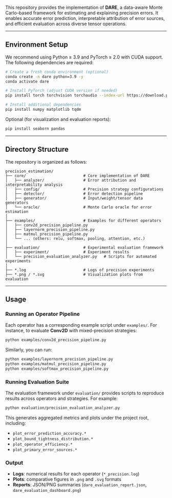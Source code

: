 This repository provides the implementation of **DARE**, a data-aware Monte Carlo–based framework for estimating and explaining precision errors. It enables accurate error prediction, interpretable attribution of error sources, and efficient evaluation across diverse tensor operations.

---

## Environment Setup

We recommend using Python ≥ 3.9 and PyTorch ≥ 2.0 with CUDA support. The following dependencies are required:

```bash
# Create a fresh conda environment (optional)
conda create -n dare python=3.9 -y
conda activate dare

# Install PyTorch (adjust CUDA version if needed)
pip install torch torchvision torchaudio --index-url https://download.pytorch.org/whl/cu118

# Install additional dependencies
pip install numpy matplotlib tqdm
```

Optional (for visualization and evaluation reports):

```bash
pip install seaborn pandas
```

---

## Directory Structure

The repository is organized as follows:

```
precision_estimation/
├── core/                         # Core implementation of DARE
│   ├── analyzer/                 # Error attribution and interpretability analysis
│   ├── config/                   # Precision strategy configurations
│   ├── detector/                 # Error detection pipeline
│   ├── generator/                # Input/weight/tensor data generators
│   └── oracle/                   # Monte Carlo oracle for error estimation
│
├── examples/                     # Examples for different operators
│   ├── conv2d_precision_pipeline.py
│   ├── layernorm_precision_pipeline.py
│   ├── matmul_precision_pipeline.py
│   └── ... (others: relu, softmax, pooling, attention, etc.)
│
├── evaluation/                   # Experimental evaluation framework
│   ├── experiment/               # Experiment results
│   └── precision_evaluation_analyzer.py   # Scripts for automated experiments
│
├── *.log                         # Logs of precision experiments
├── *.png / *.svg                 # Visualization plots from evaluation
```

---

## Usage

### Running an Operator Pipeline

Each operator has a corresponding example script under `examples/`. For instance, to evaluate **Conv2D** with mixed-precision strategies:

```bash
python examples/conv2d_precision_pipeline.py
```

Similarly, you can run:

```bash
python examples/layernorm_precision_pipeline.py
python examples/matmul_precision_pipeline.py
python examples/softmax_precision_pipeline.py
```

### Running Evaluation Suite

The evaluation framework under `evaluation/` provides scripts to reproduce results across operators and strategies. For example:

```bash
python evaluation/precision_evaluation_analyzer.py
```

This generates aggregated metrics and plots under the project root, including:

* `plot_error_prediction_accuracy.*`
* `plot_bound_tightness_distribution.*`
* `plot_operator_efficiency.*`
* `plot_primary_error_sources.*`

### Output

* **Logs**: numerical results for each operator (`*_precision.log`)
* **Plots**: comparative figures in `.png` and `.svg` formats
* **Reports**: JSON/PNG summaries (`dare_evaluation_report.json`, `dare_evaluation_dashboard.png`)

